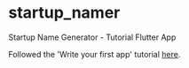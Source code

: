 # startup_namer
Startup Name Generator - Tutorial Flutter App

Followed the 'Write your first app' tutorial [here](https://flutter.io/get-started/codelab/).